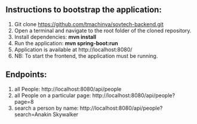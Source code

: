 ## Instructions to bootstrap the application:
1.	Git clone https://github.com/tmachinya/sovtech-backend.git
2.	Open a terminal and navigate to the root folder of the cloned repository.
3.	Install dependencies: **mvn install**
4.	Run the application: **mvn spring-boot:run**
5.	Application is available at http://localhost:8080/
6.	NB: To start the frontend, the application must be running.

## Endpoints:
1. all People:  http://localhost:8080/api/people
2. all People on a particular page: http://localhost:8080/api/people?page=8
3. search a person by name: http://localhost:8080/api/people?search=Anakin Skywalker